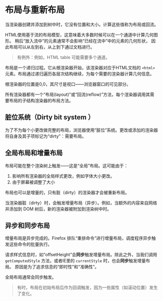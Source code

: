 # 布局与重新布局 <!-- {docsify-ignore} -->

当渲染器创建并添加到树中时，它没有位置和大小。计算这些值称为布局或回流。

HTML使用基于流的布局模型，这意味着大多数时候可以在一个通道中计算几何图形。
稍后“放入流中”的元素通常不会影响“已经在流中”中的元素的几何形状，
因此布局可以从左到右，从上到下通过文档进行。
> 有例外：例如，HTML table 可能需要多个通道。

布局是一个递归过程。它从根渲染器开始，该渲染器对应于HTML文档的 `<html>` 元素。布局通过递归遍历各层次结构继续，为每个需要的渲染器计算几何信息。

根渲染器的位置是0,0，其尺寸是视口——浏览器窗口的可见部分。

所有渲染器都有一个“布局(layout)”或“回流(reflow)”方法，每个渲染器调用其需要布局的子结构渲染器的布局方法。

## 脏位系统（Dirty bit system ）

为了不为每个小更改做完整的布局，浏览器使用“脏位”系统。更改或添加的渲染器将自身及其子项标记为“dirty”：需要布局。

## 全局布局和增量布局

布局可能在整个渲染树上触发——这是“全局”布局。这可能由于：
1. 影响所有渲染器的全局样式更改，例如字体大小更改。
2. 由于屏幕被调整了大小

布局也可以是增量的，只有脏（dirty）的渲染器才会被重新布局。

当渲染器脏（dirty）时，会触发增量布局（异步）。例如，当额外的内容来自网络并添加到 DOM 树后，新的渲染器被附加到渲染树中时。

## 异步和同步布局

增量布局是异步完成的。Firefox 排队“重排命令”进行增量布局，调度程序异步触发这些命令的批量执行。

请求样式信息时，如“offsetHeight”会**同步**触发增量布局。除此之外，当我们调用 `getComputedStyle` 方法，或者IE里的 `currentStyle` 时，也会**同步**触发增量布局。
原因是为了追求信息的“即时性”和“准确性”。

全局布局通常会同步触发。

> 有时，布局在初始布局后作为回调触发，因为一些属性（如滚动位置）发生了变化。


